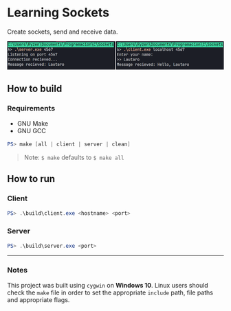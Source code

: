 # Learning Sockets

Create sockets, send and receive data.

![Sockets](program.png)

## How to build

### Requirements
- GNU Make
- GNU GCC

```powershell
PS> make [all | client | server | clean]
```
> Note: `$ make` defaults to `$ make all`

## How to run

### Client
```powershell
PS> .\build\client.exe <hostname> <port>
```

### Server
```powershell
PS> .\build\server.exe <port>
```

---

### Notes

This project was built using `cygwin` on **Windows 10**. Linux users should check the `make` file in order to set the appropriate `include` path, file paths and appropriate flags.
